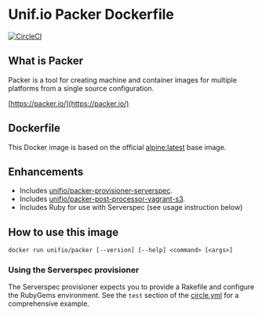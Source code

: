 # Unif.io Packer Dockerfile
[![CircleCI](https://circleci.com/gh/unifio/dockerfile-packer.svg?style=svg)](https://circleci.com/gh/unifio/dockerfile-packer)

## What is Packer

Packer is a tool for creating machine and container images for multiple platforms from a single source configuration.

[https://packer.io/](https://packer.io/)

## Dockerfile

This Docker image is based on the official [alpine:latest](https://hub.docker.com/_/alpine/) base image.

## Enhancements

* Includes [unifio/packer-provisioner-serverspec](https://github.com/unifio/packer-provisioner-serverspec).
* Includes [unifio/packer-post-processor-vagrant-s3](https://github.com/unifio/packer-post-processor-vagrant-s3).
* Includes Ruby for use with Serverspec (see usage instruction below)

## How to use this image

```
docker run unifio/packer [--version] [--help] <command> [<args>]

```

### Using the Serverspec provisioner

The Serverspec provisioner expects you to provide a Rakefile and configure the RubyGems environment. See the `test` section of the [circle.yml](circle.yml) for a comprehensive example.
